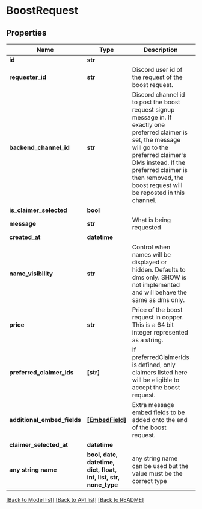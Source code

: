 # BoostRequest


## Properties
Name | Type | Description | Notes
------------ | ------------- | ------------- | -------------
**id** | **str** |  | 
**requester_id** | **str** | Discord user id of the request of the boost request. | 
**backend_channel_id** | **str** | Discord channel id to post the boost request signup message in. If exactly one preferred claimer is set, the message will go to the preferred claimer&#39;s DMs instead. If the preferred claimer is then removed, the boost request will be reposted in this channel. | 
**is_claimer_selected** | **bool** |  | 
**message** | **str** | What is being requested | 
**created_at** | **datetime** |  | 
**name_visibility** | **str** | Control when names will be displayed or hidden. Defaults to dms only. SHOW is not implemented and will behave the same as dms only. | 
**price** | **str** | Price of the boost request in copper. This is a 64 bit integer represented as a string. | [optional] 
**preferred_claimer_ids** | **[str]** | If preferredClaimerIds is defined, only claimers listed here will be eligible to accept the boost request. | [optional] 
**additional_embed_fields** | [**[EmbedField]**](EmbedField.md) | Extra message embed fields to be added onto the end of the boost request. | [optional] 
**claimer_selected_at** | **datetime** |  | [optional] 
**any string name** | **bool, date, datetime, dict, float, int, list, str, none_type** | any string name can be used but the value must be the correct type | [optional]

[[Back to Model list]](../README.md#documentation-for-models) [[Back to API list]](../README.md#documentation-for-api-endpoints) [[Back to README]](../README.md)


